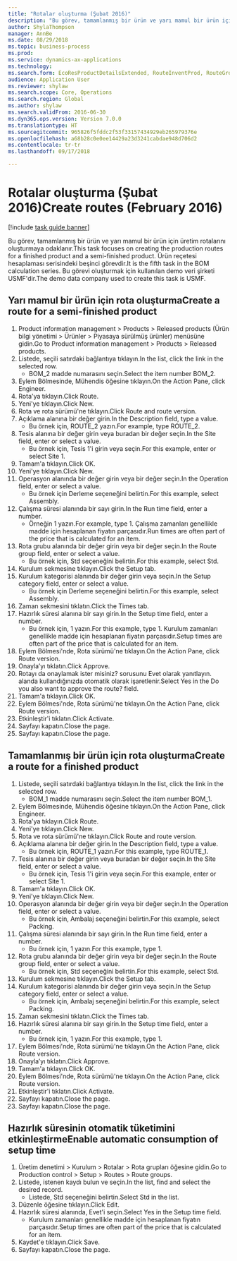 ```yaml
--- 
title: "Rotalar oluşturma (Şubat 2016)"
description: "Bu görev, tamamlanmış bir ürün ve yarı mamul bir ürün için üretim rotalarını oluşturmaya odaklanır."
author: ShylaThompson
manager: AnnBe
ms.date: 08/29/2018
ms.topic: business-process
ms.prod: 
ms.service: dynamics-ax-applications
ms.technology: 
ms.search.form: EcoResProductDetailsExtended, RouteInventProd, RouteGroup
audience: Application User
ms.reviewer: shylaw
ms.search.scope: Core, Operations
ms.search.region: Global
ms.author: shylaw
ms.search.validFrom: 2016-06-30
ms.dyn365.ops.version: Version 7.0.0
ms.translationtype: HT
ms.sourcegitcommit: 965826f5fddc2f53f33157434929eb265979376e
ms.openlocfilehash: a68b28c0e0ee14429a23d3241cabdae948d706d2
ms.contentlocale: tr-tr
ms.lasthandoff: 09/17/2018

---
```

# <a name="create-routes-february-2016"></a><span data-ttu-id="e0fd4-103">Rotalar oluşturma (Şubat 2016)</span><span class="sxs-lookup"><span data-stu-id="e0fd4-103">Create routes (February 2016)</span></span>

[!include [task guide banner](../../includes/task-guide-banner.md)]

<span data-ttu-id="e0fd4-104">Bu görev, tamamlanmış bir ürün ve yarı mamul bir ürün için üretim rotalarını oluşturmaya odaklanır.</span><span class="sxs-lookup"><span data-stu-id="e0fd4-104">This task focuses on creating the production routes for a finished product and a semi-finished product.</span></span> <span data-ttu-id="e0fd4-105">Ürün reçetesi hesaplaması serisindeki beşinci görevdir.</span><span class="sxs-lookup"><span data-stu-id="e0fd4-105">It is the fifth task in the BOM calculation series.</span></span> <span data-ttu-id="e0fd4-106">Bu görevi oluşturmak için kullanılan demo veri şirketi USMF'dir.</span><span class="sxs-lookup"><span data-stu-id="e0fd4-106">The demo data company used to create this task is USMF.</span></span>


## <a name="create-a-route-for-a-semi-finished-product"></a><span data-ttu-id="e0fd4-107">Yarı mamul bir ürün için rota oluşturma</span><span class="sxs-lookup"><span data-stu-id="e0fd4-107">Create a route for a semi-finished product</span></span>
1. <span data-ttu-id="e0fd4-108">Product information management > Products > Released products (Ürün bilgi yönetimi > Ürünler > Piyasaya sürülmüş ürünler) menüsüne gidin.</span><span class="sxs-lookup"><span data-stu-id="e0fd4-108">Go to Product information management > Products > Released products.</span></span>
2. <span data-ttu-id="e0fd4-109">Listede, seçili satırdaki bağlantıya tıklayın.</span><span class="sxs-lookup"><span data-stu-id="e0fd4-109">In the list, click the link in the selected row.</span></span>
    * <span data-ttu-id="e0fd4-110">BOM_2 madde numarasını seçin.</span><span class="sxs-lookup"><span data-stu-id="e0fd4-110">Select the item number BOM_2.</span></span>  
3. <span data-ttu-id="e0fd4-111">Eylem Bölmesinde, Mühendis öğesine tıklayın.</span><span class="sxs-lookup"><span data-stu-id="e0fd4-111">On the Action Pane, click Engineer.</span></span>
4. <span data-ttu-id="e0fd4-112">Rota'ya tıklayın.</span><span class="sxs-lookup"><span data-stu-id="e0fd4-112">Click Route.</span></span>
5. <span data-ttu-id="e0fd4-113">Yeni'ye tıklayın.</span><span class="sxs-lookup"><span data-stu-id="e0fd4-113">Click New.</span></span>
6. <span data-ttu-id="e0fd4-114">Rota ve rota sürümü'ne tıklayın.</span><span class="sxs-lookup"><span data-stu-id="e0fd4-114">Click Route and route version.</span></span>
7. <span data-ttu-id="e0fd4-115">Açıklama alanına bir değer girin.</span><span class="sxs-lookup"><span data-stu-id="e0fd4-115">In the Description field, type a value.</span></span>
    * <span data-ttu-id="e0fd4-116">Bu örnek için, ROUTE_2 yazın.</span><span class="sxs-lookup"><span data-stu-id="e0fd4-116">For example, type ROUTE_2.</span></span>  
8. <span data-ttu-id="e0fd4-117">Tesis alanına bir değer girin veya buradan bir değer seçin.</span><span class="sxs-lookup"><span data-stu-id="e0fd4-117">In the Site field, enter or select a value.</span></span>
    * <span data-ttu-id="e0fd4-118">Bu örnek için, Tesis 1'i girin veya seçin.</span><span class="sxs-lookup"><span data-stu-id="e0fd4-118">For this example, enter or select Site 1.</span></span>  
9. <span data-ttu-id="e0fd4-119">Tamam'a tıklayın.</span><span class="sxs-lookup"><span data-stu-id="e0fd4-119">Click OK.</span></span>
10. <span data-ttu-id="e0fd4-120">Yeni'ye tıklayın.</span><span class="sxs-lookup"><span data-stu-id="e0fd4-120">Click New.</span></span>
11. <span data-ttu-id="e0fd4-121">Operasyon alanında bir değer girin veya bir değer seçin.</span><span class="sxs-lookup"><span data-stu-id="e0fd4-121">In the Operation field, enter or select a value.</span></span>
    * <span data-ttu-id="e0fd4-122">Bu örnek için Derleme seçeneğini belirtin.</span><span class="sxs-lookup"><span data-stu-id="e0fd4-122">For this example, select Assembly.</span></span>  
12. <span data-ttu-id="e0fd4-123">Çalışma süresi alanında bir sayı girin.</span><span class="sxs-lookup"><span data-stu-id="e0fd4-123">In the Run time field, enter a number.</span></span>
    * <span data-ttu-id="e0fd4-124">Örneğin 1 yazın.</span><span class="sxs-lookup"><span data-stu-id="e0fd4-124">For example, type 1.</span></span> <span data-ttu-id="e0fd4-125">Çalışma zamanları genellikle madde için hesaplanan fiyatın parçasıdır.</span><span class="sxs-lookup"><span data-stu-id="e0fd4-125">Run times are often part of the price that is calculated for an item.</span></span>  
13. <span data-ttu-id="e0fd4-126">Rota grubu alanında bir değer girin veya bir değer seçin.</span><span class="sxs-lookup"><span data-stu-id="e0fd4-126">In the Route group field, enter or select a value.</span></span>
    * <span data-ttu-id="e0fd4-127">Bu örnek için, Std seçeneğini belirtin.</span><span class="sxs-lookup"><span data-stu-id="e0fd4-127">For this example, select Std.</span></span>  
14. <span data-ttu-id="e0fd4-128">Kurulum sekmesine tıklayın.</span><span class="sxs-lookup"><span data-stu-id="e0fd4-128">Click the Setup tab.</span></span>
15. <span data-ttu-id="e0fd4-129">Kurulum kategorisi alanında bir değer girin veya seçin.</span><span class="sxs-lookup"><span data-stu-id="e0fd4-129">In the Setup category field, enter or select a value.</span></span>
    * <span data-ttu-id="e0fd4-130">Bu örnek için Derleme seçeneğini belirtin.</span><span class="sxs-lookup"><span data-stu-id="e0fd4-130">For this example, select Assembly.</span></span>  
16. <span data-ttu-id="e0fd4-131">Zaman sekmesini tıklatın.</span><span class="sxs-lookup"><span data-stu-id="e0fd4-131">Click the Times tab.</span></span>
17. <span data-ttu-id="e0fd4-132">Hazırlık süresi alanına bir sayı girin.</span><span class="sxs-lookup"><span data-stu-id="e0fd4-132">In the Setup time field, enter a number.</span></span>
    * <span data-ttu-id="e0fd4-133">Bu örnek için, 1 yazın.</span><span class="sxs-lookup"><span data-stu-id="e0fd4-133">For this example, type 1.</span></span> <span data-ttu-id="e0fd4-134">Kurulum zamanları genellikle madde için hesaplanan fiyatın parçasıdır.</span><span class="sxs-lookup"><span data-stu-id="e0fd4-134">Setup times are often part of the price that is calculated for an item.</span></span>  
18. <span data-ttu-id="e0fd4-135">Eylem Bölmesi'nde, Rota sürümü'ne tıklayın.</span><span class="sxs-lookup"><span data-stu-id="e0fd4-135">On the Action Pane, click Route version.</span></span>
19. <span data-ttu-id="e0fd4-136">Onayla’yı tıklatın.</span><span class="sxs-lookup"><span data-stu-id="e0fd4-136">Click Approve.</span></span>
20. <span data-ttu-id="e0fd4-137">Rotayı da onaylamak ister misiniz? sorusunu Evet olarak yanıtlayın. alanda kullandığınızda otomatik olarak işaretlenir.</span><span class="sxs-lookup"><span data-stu-id="e0fd4-137">Select Yes in the Do you also want to approve the route? field.</span></span>
21. <span data-ttu-id="e0fd4-138">Tamam'a tıklayın.</span><span class="sxs-lookup"><span data-stu-id="e0fd4-138">Click OK.</span></span>
22. <span data-ttu-id="e0fd4-139">Eylem Bölmesi'nde, Rota sürümü'ne tıklayın.</span><span class="sxs-lookup"><span data-stu-id="e0fd4-139">On the Action Pane, click Route version.</span></span>
23. <span data-ttu-id="e0fd4-140">Etkinleştir'i tıklatın.</span><span class="sxs-lookup"><span data-stu-id="e0fd4-140">Click Activate.</span></span>
24. <span data-ttu-id="e0fd4-141">Sayfayı kapatın.</span><span class="sxs-lookup"><span data-stu-id="e0fd4-141">Close the page.</span></span>
25. <span data-ttu-id="e0fd4-142">Sayfayı kapatın.</span><span class="sxs-lookup"><span data-stu-id="e0fd4-142">Close the page.</span></span>

## <a name="create-a-route-for-a-finished-product"></a><span data-ttu-id="e0fd4-143">Tamamlanmış bir ürün için rota oluşturma</span><span class="sxs-lookup"><span data-stu-id="e0fd4-143">Create a route for a finished product</span></span>
1. <span data-ttu-id="e0fd4-144">Listede, seçili satırdaki bağlantıya tıklayın.</span><span class="sxs-lookup"><span data-stu-id="e0fd4-144">In the list, click the link in the selected row.</span></span>
    * <span data-ttu-id="e0fd4-145">BOM_1 madde numarasını seçin.</span><span class="sxs-lookup"><span data-stu-id="e0fd4-145">Select the item number BOM_1.</span></span>  
2. <span data-ttu-id="e0fd4-146">Eylem Bölmesinde, Mühendis öğesine tıklayın.</span><span class="sxs-lookup"><span data-stu-id="e0fd4-146">On the Action Pane, click Engineer.</span></span>
3. <span data-ttu-id="e0fd4-147">Rota'ya tıklayın.</span><span class="sxs-lookup"><span data-stu-id="e0fd4-147">Click Route.</span></span>
4. <span data-ttu-id="e0fd4-148">Yeni'ye tıklayın.</span><span class="sxs-lookup"><span data-stu-id="e0fd4-148">Click New.</span></span>
5. <span data-ttu-id="e0fd4-149">Rota ve rota sürümü'ne tıklayın.</span><span class="sxs-lookup"><span data-stu-id="e0fd4-149">Click Route and route version.</span></span>
6. <span data-ttu-id="e0fd4-150">Açıklama alanına bir değer girin.</span><span class="sxs-lookup"><span data-stu-id="e0fd4-150">In the Description field, type a value.</span></span>
    * <span data-ttu-id="e0fd4-151">Bu örnek için, ROUTE_1 yazın.</span><span class="sxs-lookup"><span data-stu-id="e0fd4-151">For this example, type ROUTE_1.</span></span>  
7. <span data-ttu-id="e0fd4-152">Tesis alanına bir değer girin veya buradan bir değer seçin.</span><span class="sxs-lookup"><span data-stu-id="e0fd4-152">In the Site field, enter or select a value.</span></span>
    * <span data-ttu-id="e0fd4-153">Bu örnek için, Tesis 1'i girin veya seçin.</span><span class="sxs-lookup"><span data-stu-id="e0fd4-153">For this example, enter or select Site 1.</span></span>  
8. <span data-ttu-id="e0fd4-154">Tamam'a tıklayın.</span><span class="sxs-lookup"><span data-stu-id="e0fd4-154">Click OK.</span></span>
9. <span data-ttu-id="e0fd4-155">Yeni'ye tıklayın.</span><span class="sxs-lookup"><span data-stu-id="e0fd4-155">Click New.</span></span>
10. <span data-ttu-id="e0fd4-156">Operasyon alanında bir değer girin veya bir değer seçin.</span><span class="sxs-lookup"><span data-stu-id="e0fd4-156">In the Operation field, enter or select a value.</span></span>
    * <span data-ttu-id="e0fd4-157">Bu örnek için, Ambalaj seçeneğini belirtin.</span><span class="sxs-lookup"><span data-stu-id="e0fd4-157">For this example, select Packing.</span></span>  
11. <span data-ttu-id="e0fd4-158">Çalışma süresi alanında bir sayı girin.</span><span class="sxs-lookup"><span data-stu-id="e0fd4-158">In the Run time field, enter a number.</span></span>
    * <span data-ttu-id="e0fd4-159">Bu örnek için, 1 yazın.</span><span class="sxs-lookup"><span data-stu-id="e0fd4-159">For this example, type 1.</span></span>  
12. <span data-ttu-id="e0fd4-160">Rota grubu alanında bir değer girin veya bir değer seçin.</span><span class="sxs-lookup"><span data-stu-id="e0fd4-160">In the Route group field, enter or select a value.</span></span>
    * <span data-ttu-id="e0fd4-161">Bu örnek için, Std seçeneğini belirtin.</span><span class="sxs-lookup"><span data-stu-id="e0fd4-161">For this example, select Std.</span></span>  
13. <span data-ttu-id="e0fd4-162">Kurulum sekmesine tıklayın.</span><span class="sxs-lookup"><span data-stu-id="e0fd4-162">Click the Setup tab.</span></span>
14. <span data-ttu-id="e0fd4-163">Kurulum kategorisi alanında bir değer girin veya seçin.</span><span class="sxs-lookup"><span data-stu-id="e0fd4-163">In the Setup category field, enter or select a value.</span></span>
    * <span data-ttu-id="e0fd4-164">Bu örnek için, Ambalaj seçeneğini belirtin.</span><span class="sxs-lookup"><span data-stu-id="e0fd4-164">For this example, select Packing.</span></span>  
15. <span data-ttu-id="e0fd4-165">Zaman sekmesini tıklatın.</span><span class="sxs-lookup"><span data-stu-id="e0fd4-165">Click the Times tab.</span></span>
16. <span data-ttu-id="e0fd4-166">Hazırlık süresi alanına bir sayı girin.</span><span class="sxs-lookup"><span data-stu-id="e0fd4-166">In the Setup time field, enter a number.</span></span>
    * <span data-ttu-id="e0fd4-167">Bu örnek için, 1 yazın.</span><span class="sxs-lookup"><span data-stu-id="e0fd4-167">For this example, type 1.</span></span>  
17. <span data-ttu-id="e0fd4-168">Eylem Bölmesi'nde, Rota sürümü'ne tıklayın.</span><span class="sxs-lookup"><span data-stu-id="e0fd4-168">On the Action Pane, click Route version.</span></span>
18. <span data-ttu-id="e0fd4-169">Onayla’yı tıklatın.</span><span class="sxs-lookup"><span data-stu-id="e0fd4-169">Click Approve.</span></span>
19. <span data-ttu-id="e0fd4-170">Tamam'a tıklayın.</span><span class="sxs-lookup"><span data-stu-id="e0fd4-170">Click OK.</span></span>
20. <span data-ttu-id="e0fd4-171">Eylem Bölmesi'nde, Rota sürümü'ne tıklayın.</span><span class="sxs-lookup"><span data-stu-id="e0fd4-171">On the Action Pane, click Route version.</span></span>
21. <span data-ttu-id="e0fd4-172">Etkinleştir'i tıklatın.</span><span class="sxs-lookup"><span data-stu-id="e0fd4-172">Click Activate.</span></span>
22. <span data-ttu-id="e0fd4-173">Sayfayı kapatın.</span><span class="sxs-lookup"><span data-stu-id="e0fd4-173">Close the page.</span></span>
23. <span data-ttu-id="e0fd4-174">Sayfayı kapatın.</span><span class="sxs-lookup"><span data-stu-id="e0fd4-174">Close the page.</span></span>

## <a name="enable-automatic-consumption-of-setup-time"></a><span data-ttu-id="e0fd4-175">Hazırlık süresinin otomatik tüketimini etkinleştirme</span><span class="sxs-lookup"><span data-stu-id="e0fd4-175">Enable automatic consumption of setup time</span></span>
1. <span data-ttu-id="e0fd4-176">Üretim denetimi > Kurulum > Rotalar > Rota grupları öğesine gidin.</span><span class="sxs-lookup"><span data-stu-id="e0fd4-176">Go to Production control > Setup > Routes > Route groups.</span></span>
2. <span data-ttu-id="e0fd4-177">Listede, istenen kaydı bulun ve seçin.</span><span class="sxs-lookup"><span data-stu-id="e0fd4-177">In the list, find and select the desired record.</span></span>
    * <span data-ttu-id="e0fd4-178">Listede, Std seçeneğini belirtin.</span><span class="sxs-lookup"><span data-stu-id="e0fd4-178">Select Std in the list.</span></span>  
3. <span data-ttu-id="e0fd4-179">Düzenle öğesine tıklayın.</span><span class="sxs-lookup"><span data-stu-id="e0fd4-179">Click Edit.</span></span>
4. <span data-ttu-id="e0fd4-180">Hazırlık süresi alanında, Evet'i seçin.</span><span class="sxs-lookup"><span data-stu-id="e0fd4-180">Select Yes in the Setup time field.</span></span>
    * <span data-ttu-id="e0fd4-181">Kurulum zamanları genellikle madde için hesaplanan fiyatın parçasıdır.</span><span class="sxs-lookup"><span data-stu-id="e0fd4-181">Setup times are often part of the price that is calculated for an item.</span></span>  
5. <span data-ttu-id="e0fd4-182">Kaydet'e tıklayın.</span><span class="sxs-lookup"><span data-stu-id="e0fd4-182">Click Save.</span></span>
6. <span data-ttu-id="e0fd4-183">Sayfayı kapatın.</span><span class="sxs-lookup"><span data-stu-id="e0fd4-183">Close the page.</span></span>



